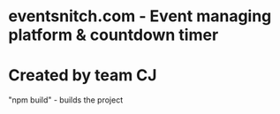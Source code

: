 # eventsnitch.com - Event managing platform & countdown timer
# Created by team CJ

"npm build" - builds the project